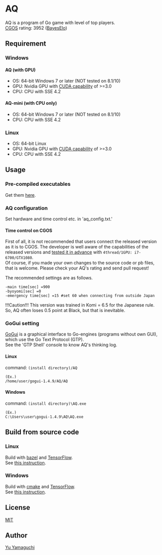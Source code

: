 # AQ

AQ is a program of Go game with level of top players.  
[CGOS](http://www.yss-aya.com/cgos/19x19/standings.html) rating: 3952 ([BayesElo](http://www.yss-aya.com/cgos/19x19/bayes.html))  

## Requirement
### Windows
#### AQ (with GPU)
- OS: 64-bit Windows 7 or later (NOT tested on 8.1/10)  
- GPU: Nvidia GPU with [CUDA capability](https://developer.nvidia.com/cuda-gpus) of >=3.0  
- CPU: CPU with SSE 4.2  

#### AQ-mini (with CPU only)
- OS: 64-bit Windows 7 or later (NOT tested on 8.1/10)  
- CPU: CPU with SSE 4.2  

### Linux
- OS: 64-bit Linux  
- GPU: Nvidia GPU with [CUDA capability](https://developer.nvidia.com/cuda-gpus) of >=3.0  
- CPU: CPU with SSE 4.2  

## Usage
### Pre-compiled executables
Get them [here](http://github.com/ymgaq/AQ/releases).  

### AQ configuration
Set hardware and time control etc. in 'aq_config.txt.'  
#### Time control on CGOS
First of all, it is not recommended that users connect the released version as it is to CGOS. The developer is well aware of the capabilities of the released versions and [tested it in advance](http://www.yss-aya.com/cgos/19x19/cross/AQ-2.1.1-4t1g.html) with `4thread/1GPU: i7-6700/GTX1080`.  
Of course, if you made your own changes to the source code or pb files, that is welcome. Please check your AQ's rating and send pull request!  
  
The recommended settings are as follows.  

```
-main time[sec] =900  
-byoyomi[sec] =0  
-emergency time[sec] =15 #set 60 when connecting from outside Japan  
```

!!!Caution!!! This version was trained in Komi = 6.5 for the Japanese rule. So, AQ often loses 0.5 point at Black, but that is inevitable.

### GoGui setting
[GoGui](https://sourceforge.net/projects/gogui/files/gogui/1.4.9/) is a graphical interface to Go-engines (programs without own GUI), which use the Go Text Protocol (GTP).  
See the 'GTP Shell' console to know AQ's thinking log.  
#### Linux
command: `(install directory)/AQ`  

```
(Ex.)  
/home/user/gogui-1.4.9/AQ/AQ  
```

#### Windows
command: `(install directory)\AQ.exe`  

```
(Ex.)  
C:\Users\user\gogui-1.4.9\AQ\AQ.exe  
```

## Build from source code
### Linux
Build with [bazel](https://bazel.build/) and [TensorFlow](https://www.tensorflow.org/).  
See [this instruction](https://medium.com/jim-fleming/loading-a-tensorflow-graph-with-the-c-api-4caaff88463f).  
### Windows
Build with [cmake](https://cmake.org/) and [TensorFlow](https://www.tensorflow.org/).  
See [this instruction](https://joe-antognini.github.io/machine-learning/windows-tf-project).  

## License
[MIT](https://github.com/ymgaq/AQ/blob/master/LICENSE.txt)  

## Author
[Yu Yamaguchi](https://twitter.com/ymg_aq)  
